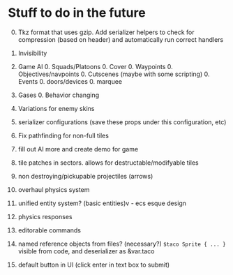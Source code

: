 
Stuff to do in the future
=========================

0. Tkz format that uses gzip. Add serializer helpers to check for compression (based on header) and automatically run correct handlers

0. Invisibility

0. Game AI
	0. Squads/Platoons
	0. Cover
	0. Waypoints
	0. Objectives/navpoints
	0. Cutscenes (maybe with some scripting)
	0. Events
	0. doors/devices
	0. marquee

0. Gases
	0. Behavior changing

0. Variations for enemy skins

0. serializer configurations (save these props under this configuration, etc)

0. Fix pathfinding for non-full tiles

0. fill out AI more and create demo for game

0. tile patches in sectors. allows for destructable/modifyable tiles

0. non destroying/pickupable projectiles (arrows)

0. overhaul physics system
0. unified entity system? (basic entities)v - ecs esque design

0. physics responses

0. editorable commands

0. named reference objects from files? (necessary?)
	`$taco Sprite { ... }`
	visible from code, and deserializer as &var.taco

0. default button in UI (click enter in text box to submit)